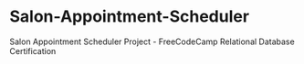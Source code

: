 # Salon-Appointment-Scheduler
Salon Appointment Scheduler Project - FreeCodeCamp Relational Database Certification
